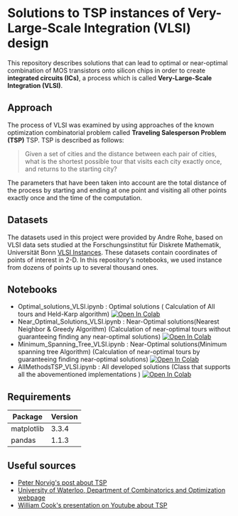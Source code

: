 
# Solutions to TSP instances of Very-Large-Scale Integration (VLSI) design

This repository describes solutions that can lead to optimal or near-optimal 
combination of MOS transistors onto silicon chips in order to create **integrated
circuits (ICs)**, a process which is called **Very-Large-Scale Integration (VLSI)**. 

## Approach

The process of VLSI was examined by using approaches of the known optimization 
combinatorial problem called **Traveling Salesperson Problem (TSP)** TSP.
TSP is described as follows:
> Given a set of cities and the distance between each pair of cities, what is the shortest possible tour that visits each city exactly once, and returns to the starting city?

The parameters that have been taken into account are the total distance of the process
by starting and ending at one point and visiting all other points exactly once 
and the time of the computation. 

## Datasets

The datasets used in this project were provided by Andre Rohe, 
based on VLSI data sets studied at the Forschungsinstitut für Diskrete Mathematik, 
Universität Bonn [VLSI Instances](http://www.math.uwaterloo.ca/tsp/vlsi/index.html). 
These datasets contain coordinates of points of interest in 2-D. In this repository's notebooks, 
we used instance from dozens of points up to several thousand ones.

## Notebooks

* Optimal_solutions_VLSI.ipynb : Optimal solutions ( Calculation of All tours and Held-Karp algorithm) [![Open In Colab](https://colab.research.google.com/assets/colab-badge.svg)](https://colab.research.google.com/drive/1bNdHfaiIydbRF8NGtyPUoUpX_ieVqogt)
* Near_Optimal_Solutions_VLSI.ipynb : Near-Optimal solutions(Nearest Neighbor & Greedy Algorithm) (Calculation of near-optimal tours without guaranteeing finding any near-optimal solutions)  [![Open In Colab](https://colab.research.google.com/assets/colab-badge.svg)](https://colab.research.google.com/drive/1WDDOFyBH0enaz6OnyQcRxXlzGiBjKbHz)
* Minimum_Spanning_Tree_VLSI.ipynb  : Near-Optimal solutions(Minimum spanning tree Algorithm) (Calculation of near-optimal tours by guaranteeing finding near-optimal solutions)  [![Open In Colab](https://colab.research.google.com/assets/colab-badge.svg)](https://colab.research.google.com/drive/1TTBDbYOULD8kJQ9qVQt6y-PtImS5HxZr)
* AllMethodsTSP_VLSI.ipynb : All developed solutions (Class that supports all the abovementioned implementations )  [![Open In Colab](https://colab.research.google.com/assets/colab-badge.svg)](https://colab.research.google.com/drive/1SU8Vc8a1lbxEJIadGIfsOne_Vp5Y6vJ8#scrollTo=SKCFVEq5TCGR)

## Requirements

| Package | Version |
--- | ---
| matplotlib | 3.3.4 |
| pandas |  1.1.3 |

## Useful sources

* [Peter Norvig's post about TSP](https://nbviewer.jupyter.org/url/norvig.com/ipython/TSP.ipynb) 
* [ University of Waterloo, Department of Combinatorics and Optimization webpage ](http://www.math.uwaterloo.ca/tsp/) 
* [William Cook's presentation on Youtube about TSP](https://www.youtube.com/watch?v=q8nQTNvCrjE&t=35s) 
